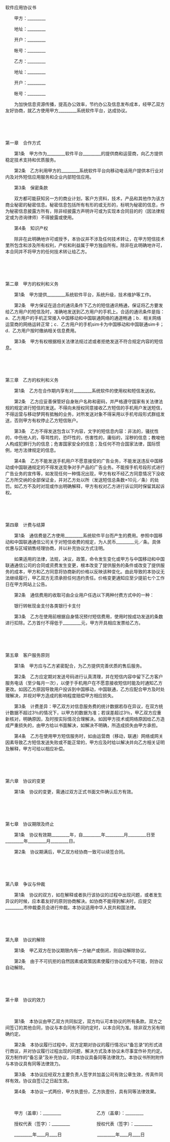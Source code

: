 



软件应用协议书



 

　　甲方：_________　　

　　地址：_________　　

　　开户：_________　　

　　帐号：_________　　

　　乙方：_________　　

　　地址：_________　　

　　开户：_________　　

　　帐号：_________　　

　　为加快信息资源传播，提高办公效率，节约办公及信息发布成本，经甲乙双方友好协商，就乙方使用甲方_________系统软件平台，达成协议。

　　

　　


 第一章　合作方式



　　第1条　甲方作为_________软件平台_________的提供商和运营商，向乙方提供稳定技术支持和优质服务。

　　第2条　乙方利用甲方的_________系统软件平台向移动电话用户提供本行业对内及对外短信应用服务和企业内部短信应用。

　　第3条　保密条款

　　双方都可能获知另一方的商业计划，客户方资料，技术，产品和其他作为该方商业秘密的秘密信息。秘密信息包括所有有形的或无形的，标明为秘密的信息，作为秘密信息披露方所有，除非经披露方声明许可或为实现本合同目的的（因法律规定或为咨询律师）不得披露或使用。

　　第4条　知识产权

　　除非在此明确地许可或授予，本协议并不涉及任何技术转让，在甲方短信技术里所包含和涉及所有权利，产权和利益属于甲方独自所有。除非在此明确地许可，本合同并不将甲方的任何技术转让给乙方。

　　

　　


 第二章　甲方的权利和义务



　　第1条　甲方提供_________系统软件平台，系统升级，技术维护等工作。

　　第2条　甲方保证在适合的通讯条件下乙方的短信通讯畅通，保证将乙方要发给乙方用户的短信及时，准确地发送到乙方用户的手机上。合适的通讯条件是指：a．乙方用户的手机正常接入中国移动和中国联通网络的通道畅通；b．相关网络运营商的网络运转正常；c．乙方用户的手机sim卡为中国移动和中国联通sim卡；d．乙方用户按时缴纳相关信息费用。

　　第3条　甲方有权根据相关法律法规过滤或者拒绝发送不符合规定内容的短信息。

　　

　　


 第三章　乙方的权利和义务



　　第1条　乙方在合作期内享有对_________系统软件的使用权和短信发送权。

　　第2条　乙方应妥善保管好自身账户名称和密码，并严格遵守国家有关法律法规的规定进行短信的发送。不得向未授权同意接收乙方短信的手机用户发送短信，不得运营与移动梦网有抵触的业务，对所发送对象不得采用以手机号段形式群组发送，否则甲方有权停止乙方短信账户。

　　第3条　乙方不得发送包含以下内容，文字的短信息内容：非法的，骚扰性的，中伤他人的，辱骂性的，恐吓性的，伤害性的，庸俗的，淫秽的信息；教唆他人构成犯罪行为的信息；危害国家安全的信息；及任何不符合国家法律，国际惯例，地方法律规定的信息。

　　第4条　乙方不能发送手机用户不愿意接受的广告业务，不能发送违反中国移动或中国联通规定的不得发送竞争对手产品的广告业务。不能按手机号段形式进行广告业务的宣传等，如发现任何一种情况出现，甲方有权不经乙方同意情况下没收乙方所交纳的全部保证金，并对乙方处以所（发送短信总条数×10元／条）的处罚。如乙方不及时对现或作出明确解释，甲方有权对乙方进行诉讼同时保留其起诉权。

　　

　　


 第四章　计费与结算



　　第1条　通信费是乙方使用_________系统软件平台而产生的费用。参照中国移动和中国联通通信公司关于对短信收费的规定，为人民币_________元／条。具体优惠与区域销售经理协商，并以补充协议方式注明。

　　如果适用的法律，法规，决议，政策，命令发生变化或甲方与中国移动和中国联通通信公司的合同或资费发生变更，根本改变了提供服务的条件或改变了提供服务的成本，甲方和乙方同意将协商新的价格以反映该种变化。由此导致的本协议无法继续履行，甲乙双方无须承担任何违约责任。价格变更通知应至少提前七个工作日在甲方网站上公告。

　　第2条　通信费用的收取可由企业用户任选以下两种付费方式中的一种：

　　银行转帐现金支付各类银行卡支付

　　第3条　乙方在使用前根据自身情况预付短信费用，使用时按成功发送的条数进行扣除。乙方首付不得低于_________元，甲方开具相应发票给乙方。

　　

　　


 第五章　客户服务原则



　　第1条　甲方应与乙方紧密配合，为乙方提供完善优质的售后服务。

　　第2条　乙方应定期对发送号码进行认真清理，并在短信内容中留下乙方客户服务电话（至少每月一次），以便于手机用户在不愿意接收短信时能及时通知乙方更改。如因乙方原因导致用户投诉到中国移动，中国联通，乙方应配合甲方及时处理解决，并视对甲方造成的影响程度赔偿甲方相应损失。

　　第3条　计费差异：甲乙双方对信息服务费的统计数据若存在异议，在双方统计数据不超过3％的情况下，以甲方的数据为准；若误差超过3％，甲乙双方应重新核对，明确原因，及时按实际情况合理解决。如因甲方技术或网络原因给乙方造成严重损失的，由甲方给以书面解决，如解决不明确，所造成损失由甲方承担。

　　第4条　乙方在使用甲方短信服务时，如由运营商（移动，联通）网络或网关因素导致乙方短信发送失败或不能正常的，甲方应及时给以解决并向乙方相关证明及解释，甲方可给以相应补偿。

　　

　　


 第六章　协议的变更



　　第1条　协议的变更，需通过双方正式书面文件确认后方有效。

　　

　　


 第七章　协议期限及终止



　　第1条　协议有效期_________年，自_________年_________月_________日至_________年_________月_________日。

　　第2条　协议期满后，甲乙双方经协商一致可以续签合同。

　　

　　


 第八章　争议与仲裁



　　第1条　协议的双方，如在解释或者执行该协议的过程中出现问题，或者发生异议的时候，应本着友好的原则协商解决。如协商不能得到解决时，应提交_________市仲裁委员会进行仲裁。本协议适用中华人民共和国法律。

　　

　　


 第九章　协议的解除



　　第1条　甲乙双方在协议期限内有一方破产或倒闭，则自动解除协议。

　　第2条　由于不可抗拒的自然因素或政策因素使履行协议成为不可能，则协议自动解除。

　　

　　


 第十章　协议的效力



　　

　　第1条　本协议由甲乙双方共同拟定，双方均认可本协议的所有条款。双方之间签订的其他合同，协议与本合同有不同约定时，以本合同为准。除非双方另有明确约定。

　　第2条　本协议履行过程中，双方定期对协议的履行情况以“备忘录”的形式进行商议，并对协议履行过程出现的问题，解决方式及本协议未尽事宜作补充约定。双方制作的“备忘录”及补充协议，同本协议具备同等法律效力。本协议书所附附件与本协议具有同等法律效力。

　　第3条　本协议应经双方主要负责人签字并加盖公司有效公章生效，传真件同样有效。协议自签订之日起生效。

　　第4条　本协议一式两份，甲方执壹份，乙方执壹份，具有同等法律效果。

　　

　　甲方（盖章）：_________　　　　　　　　乙方（盖章）：_________　　

　　授权代表（签字）：_________　　　　　　授权代表（签字）：_________　　

　　_________年____月____日　　　　　　　　_________年____月____日